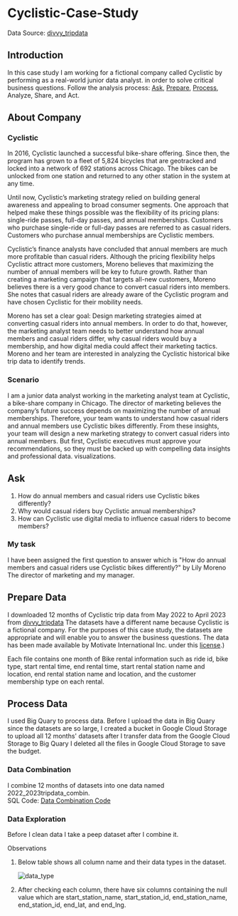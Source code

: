 # Cyclistic-Case-Study

Data Source: [divvy_tripdata](https://divvy-tripdata.s3.amazonaws.com/index.html)

## Introduction
In this case study I am working for a fictional company called Cyclistic by performing as a real-world junior data analyst. in order to solve critical business questions. Follow the analysis process: [Ask](#ask), 
[Prepare](#prepare), [Process](#process), Analyze, Share, and Act.	


## About Company

### Cyclistic

In 2016, Cyclistic launched a successful bike-share offering. Since then, the program has grown to a fleet of 5,824 bicycles that
are geotracked and locked into a network of 692 stations across Chicago. The bikes can be unlocked from one station and
returned to any other station in the system at any time.

Until now, Cyclistic’s marketing strategy relied on building general awareness and appealing to broad consumer segments.
One approach that helped make these things possible was the flexibility of its pricing plans: single-ride passes, full-day passes,
and annual memberships. Customers who purchase single-ride or full-day passes are referred to as casual riders. Customers
who purchase annual memberships are Cyclistic members.

Cyclistic’s finance analysts have concluded that annual members are much more profitable than casual riders. Although the
pricing flexibility helps Cyclistic attract more customers, Moreno believes that maximizing the number of annual members will
be key to future growth. Rather than creating a marketing campaign that targets all-new customers, Moreno believes there is a
very good chance to convert casual riders into members. She notes that casual riders are already aware of the Cyclistic
program and have chosen Cyclistic for their mobility needs.

Moreno has set a clear goal: Design marketing strategies aimed at converting casual riders into annual members. In order to
do that, however, the marketing analyst team needs to better understand how annual members and casual riders differ, why
casual riders would buy a membership, and how digital media could affect their marketing tactics. Moreno and her team are
interested in analyzing the Cyclistic historical bike trip data to identify trends.

### Scenario
I am a junior data analyst working in the marketing analyst team at Cyclistic, a bike-share company in Chicago. The director
of marketing believes the company’s future success depends on maximizing the number of annual memberships. Therefore,
your team wants to understand how casual riders and annual members use Cyclistic bikes differently. From these insights,
your team will design a new marketing strategy to convert casual riders into annual members. But first, Cyclistic executives
must approve your recommendations, so they must be backed up with compelling data insights and professional data.
visualizations.

## Ask
1. How do annual members and casual riders use Cyclistic bikes differently?
2. Why would casual riders buy Cyclistic annual memberships?
3. How can Cyclistic use digital media to influence casual riders to become members?

### My task
I have been assigned the first question to answer which is "How do annual members and casual riders use Cyclistic bikes differently?" by Lily Moreno The director of marketing and my manager. 

## Prepare Data
I downloaded 12 months of Cyclistic trip data from May 2022 to April 2023 from [divvy_tripdata](https://divvy-tripdata.s3.amazonaws.com/index.html) The datasets have a different name because Cyclistic is a fictional company. For the purposes of this case study, the datasets are appropriate and will enable you to answer the business questions. The data has been made available by
Motivate International Inc. under this [license](https://ride.divvybikes.com/data-license-agreement).)

Each file contains one month of Bike rental information such as ride id, bike type, start rental time, end rental time, start rental station name and location, end rental station name and location, and the customer membership type on each rental.

## Process Data
I used Big Quary to process data. Before I upload the data in Big Quary since the datasets are so large, I created a bucket in Google Cloud Storage to upload all 12 months' datasets after I transfer data from the 
Google Cloud Storage to Big Quary I deleted all the files in  Google Cloud Storage to save the budget.

### Data Combination
I combine 12 months of datasets into one data named 2022_2023tripdata_combin.\
SQL Code: [Data Combination Code](https://github.com/Leozhang0807/Cyclistic-Case-Study/blob/main/Data%20Combination.sql)

### Data Exploration
Before I clean data I take a peep dataset after I combine it.

Observations
  1. Below table shows all column name and their data types in the dataset.

     ![data_type](https://github.com/Leozhang0807/Cyclistic-Case-Study/assets/35789579/9c6b844c-8db6-4207-9233-6a147f17828c)

  2. After checking each column, there have six columns containing the null value which are start_station_name, start_station_id,
     end_station_name, end_station_id, end_lat, and end_lng.

  















